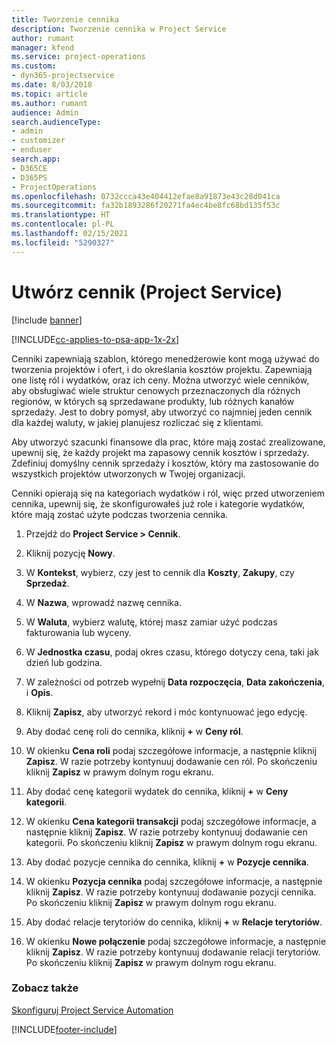 ```yaml
---
title: Tworzenie cennika
description: Tworzenie cennika w Project Service
author: rumant
manager: kfend
ms.service: project-operations
ms.custom:
- dyn365-projectservice
ms.date: 8/03/2018
ms.topic: article
ms.author: rumant
audience: Admin
search.audienceType:
- admin
- customizer
- enduser
search.app:
- D365CE
- D365PS
- ProjectOperations
ms.openlocfilehash: 0732ccca43e404412efae8a91873e43c28d041ca
ms.sourcegitcommit: fa32b1893286f20271fa4ec4be8fc68bd135f53c
ms.translationtype: HT
ms.contentlocale: pl-PL
ms.lasthandoff: 02/15/2021
ms.locfileid: "5290327"
---
```

# <a name="create-a-price-list-project-service"></a>Utwórz cennik (Project Service)

[!include [banner](../includes/psa-now-project-operations.md)]

[!INCLUDE[cc-applies-to-psa-app-1x-2x](../includes/cc-applies-to-psa-app-1x-2x.md)]

Cenniki zapewniają szablon, którego menedżerowie kont mogą używać do tworzenia projektów i ofert, i do określania kosztów projektu. Zapewniają one listę ról i wydatków, oraz ich ceny. Można utworzyć wiele cenników, aby obsługiwać wiele struktur cenowych przeznaczonych dla różnych regionów, w których są sprzedawane produkty, lub różnych kanałów sprzedaży. Jest to dobry pomysł, aby utworzyć co najmniej jeden cennik dla każdej waluty, w jakiej planujesz rozliczać się z klientami.  
  
Aby utworzyć szacunki finansowe dla prac, które mają zostać zrealizowane, upewnij się, że każdy projekt ma zapasowy cennik kosztów i sprzedaży. Zdefiniuj domyślny cennik sprzedaży i kosztów, który ma zastosowanie do wszystkich projektów utworzonych w Twojej organizacji.  
  
Cenniki opierają się na kategoriach wydatków i ról, więc przed utworzeniem cennika, upewnij się, że skonfigurowałeś już role i kategorie wydatków, które mają zostać użyte podczas tworzenia cennika.  
  
1.  Przejdź do **Project Service > Cennik**.  
  
2.  Kliknij pozycję **Nowy**.  
  
3.  W **Kontekst**, wybierz, czy jest to cennik dla **Koszty**, **Zakupy**, czy **Sprzedaż**.  
  
4.  W **Nazwa**, wprowadź nazwę cennika.  
  
5.  W **Waluta**, wybierz walutę, której masz zamiar użyć podczas fakturowania lub wyceny.  
  
6.  W **Jednostka czasu**, podaj okres czasu, którego dotyczy cena, taki jak dzień lub godzina.  
  
7.  W zależności od potrzeb wypełnij **Data rozpoczęcia**, **Data zakończenia**, i **Opis**.  
  
8.  Kliknij **Zapisz**, aby utworzyć rekord i móc kontynuować jego edycję.  
  
9. Aby dodać cenę roli do cennika, kliknij **+** w **Ceny ról**.  
  
10. W okienku **Cena roli** podaj szczegółowe informacje, a następnie kliknij **Zapisz**. W razie potrzeby kontynuuj dodawanie cen ról. Po skończeniu kliknij **Zapisz** w prawym dolnym rogu ekranu.  
  
11. Aby dodać cenę kategorii wydatek do cennika, kliknij **+** w **Ceny kategorii**.  
  
12. W okienku **Cena kategorii transakcji** podaj szczegółowe informacje, a następnie kliknij **Zapisz**. W razie potrzeby kontynuuj dodawanie cen kategorii. Po skończeniu kliknij **Zapisz** w prawym dolnym rogu ekranu.  
  
13. Aby dodać pozycje cennika do cennika, kliknij **+** w **Pozycje cennika**.  
  
14. W okienku **Pozycja cennika** podaj szczegółowe informacje, a następnie kliknij **Zapisz**. W razie potrzeby kontynuuj dodawanie pozycji cennika. Po skończeniu kliknij **Zapisz** w prawym dolnym rogu ekranu.  
  
15. Aby dodać relacje terytoriów do cennika, kliknij **+** w **Relacje terytoriów**.  
  
16. W okienku **Nowe połączenie** podaj szczegółowe informacje, a następnie kliknij **Zapisz**. W razie potrzeby kontynuuj dodawanie relacji terytoriów. Po skończeniu kliknij **Zapisz** w prawym dolnym rogu ekranu.  
  
### <a name="see-also"></a>Zobacz także  
 [Skonfiguruj Project Service Automation](../psa/configure.md)


[!INCLUDE[footer-include](../includes/footer-banner.md)]